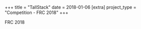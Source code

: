 +++
title = "TallStack"
date = 2018-01-06
[extra]
project_type = "Competition - FRC 2018"
+++

FRC 2018